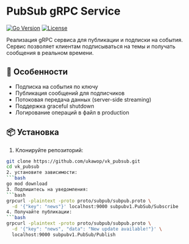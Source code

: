 # PubSub gRPC Service

[![Go Version](https://img.shields.io/github/go-mod/go-version/yourusername/vk_pubsub)](https://golang.org/)
[![License](https://img.shields.io/badge/license-MIT-blue.svg)](LICENSE)

Реализация gRPC сервиса для публикации и подписки на события. Сервис позволяет клиентам подписываться на темы и получать сообщения в реальном времени.

## 🚀 Особенности

- Подписка на события по ключу
- Публикация сообщений для подписчиков
- Потоковая передача данных (server-side streaming)
- Поддержка graceful shutdown
- Логирование операций в файл в production

## 📦 Установка

1. Клонируйте репозиторий:
```bash
git clone https://github.com/ukawop/vk_pubsub.git
cd vk_pubsub
2. установите зависимости:
```bash
go mod download
3. Подпишитесь на уведомления:
```bash
grpcurl -plaintext -proto proto/subpub/subpub.proto \
  -d '{"key": "news"}' localhost:9000 subpubv1.PubSub/Subscribe
4. Получайте публикации:
```bash
grpcurl -plaintext -proto proto/subpub/subpub.proto \
  -d '{"key": "news", "data": "New update available!"}' \
  localhost:9000 subpubv1.PubSub/Publish